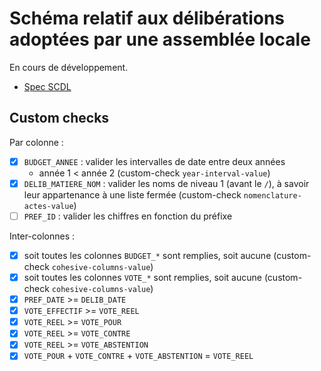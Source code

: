 <MenuSchema />

# Schéma relatif aux délibérations adoptées par une assemblée locale

En cours de développement.

- [Spec SCDL](http://www.opendatafrance.net/SCDL_Deliberations)

## Custom checks

Par colonne :

- [X] `BUDGET_ANNEE` : valider les intervalles de date entre deux années
  - année 1 < année 2 (custom-check `year-interval-value`)
- [X] `DELIB_MATIERE_NOM` : valider les noms de niveau 1 (avant le `/`), à savoir leur appartenance à une liste fermée (custom-check `nomenclature-actes-value`)
- [ ] `PREF_ID` : valider les chiffres en fonction du préfixe

Inter-colonnes :

- [X] soit toutes les colonnes `BUDGET_*` sont remplies, soit aucune (custom-check `cohesive-columns-value`)
- [X] soit toutes les colonnes `VOTE_*` sont remplies, soit aucune (custom-check `cohesive-columns-value`)
- [X] `PREF_DATE` >= `DELIB_DATE`
- [X] `VOTE_EFFECTIF` >= `VOTE_REEL`
- [X] `VOTE_REEL` >= `VOTE_POUR`
- [X] `VOTE_REEL` >= `VOTE_CONTRE`
- [X] `VOTE_REEL` >= `VOTE_ABSTENTION`
- [X] `VOTE_POUR` + `VOTE_CONTRE` + `VOTE_ABSTENTION` = `VOTE_REEL`